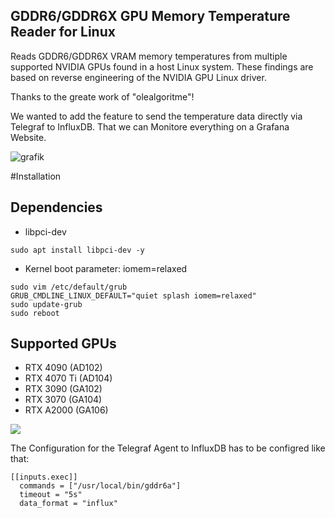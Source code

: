 ## GDDR6/GDDR6X GPU Memory Temperature Reader for Linux

Reads GDDR6/GDDR6X VRAM memory temperatures from multiple supported NVIDIA GPUs found in a host Linux system.
These findings are based on reverse engineering of the NVIDIA GPU Linux driver.

Thanks to the greate work of "olealgoritme"!

We wanted to add the feature to send the temperature data directly via Telegraf to InfluxDB.
That we can Monitore everything on a Grafana Website.

![grafik](https://github.com/AImmd/gddr6/assets/135707290/96db4002-72e4-4f3d-b12f-4d283d32a8c9)


#Installation

## Dependencies
- libpci-dev 
```
sudo apt install libpci-dev -y
```

- Kernel boot parameter: iomem=relaxed
```
sudo vim /etc/default/grub
GRUB_CMDLINE_LINUX_DEFAULT="quiet splash iomem=relaxed"
sudo update-grub
sudo reboot
```

## Supported GPUs
- RTX 4090 (AD102)
- RTX 4070 Ti (AD104) 
- RTX 3090 (GA102)
- RTX 3070 (GA104)
- RTX A2000 (GA106)

![](https://github.com/olealgoritme/gddr6/blob/master/gddr6_use.gif)


The Configuration for the Telegraf Agent to InfluxDB has to be configred like that:
```
[[inputs.exec]]
  commands = ["/usr/local/bin/gddr6a"]
  timeout = "5s"
  data_format = "influx"
```  
